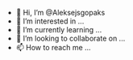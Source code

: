 - 👋 Hi, I’m @Aleksejsgopaks
- 👀 I’m interested in ...
- 🌱 I’m currently learning ...
- 💞️ I’m looking to collaborate on ...
- 📫 How to reach me ...

<!---
Aleksejsgopaks/Aleksejsgopaks is a ✨ special ✨ repository because its `README.md` (this file) appears on your GitHub profile.
You can click the Preview link to take a look at your changes.
--->
